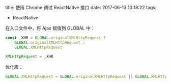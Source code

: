 title: 使用 Chrome 调试 ReactNative 接口
date: 2017-06-13 10:18:22
tags:
- ReactNative

在入口文件中，将 Ajax 赋值到 GLOBAL 中：
```js
const _XHR = GLOBAL.originalXMLHttpRequest ?  
    GLOBAL.originalXMLHttpRequest :           
    GLOBAL.XMLHttpRequest                     

XMLHttpRequest = _XHR
```

优化版：
```js
GLOBAL.XMLHttpRequest = GLOBAL.originalXMLHttpRequest || GLOBAL.XMLHttpRequest;
```